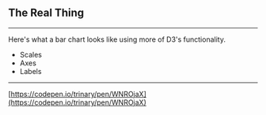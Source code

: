 ## The Real Thing

***

Here's what a bar chart looks like using more of D3's functionality.

 * Scales
 * Axes
 * Labels

 ***

[https://codepen.io/trinary/pen/WNROjaX](https://codepen.io/trinary/pen/WNROjaX)
